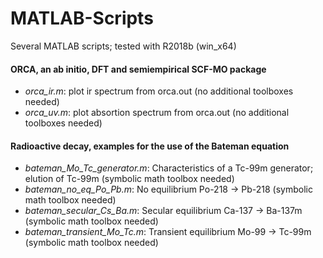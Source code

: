 # MATLAB-Scripts
Several MATLAB scripts; tested with R2018b (win_x64)

#### ORCA, an ab initio, DFT and semiempirical SCF-MO package

* _orca_ir.m_: plot ir spectrum from orca.out (no additional toolboxes needed)
* _orca_uv.m_: plot absortion spectrum from orca.out (no additional toolboxes needed)

#### Radioactive decay, examples for the use of the Bateman equation

* _bateman_Mo_Tc_generator.m_: Characteristics of a Tc-99m generator; elution of Tc-99m (symbolic math toolbox needed)
* _bateman_no_eq_Po_Pb.m_: No equilibrium Po-218 -> Pb-218  (symbolic math toolbox needed)
* _bateman_secular_Cs_Ba.m_: Secular equilibrium Ca-137 -> Ba-137m  (symbolic math toolbox needed)
* _bateman_transient_Mo_Tc.m_: Transient equilibrium Mo-99 -> Tc-99m  (symbolic math toolbox needed)

